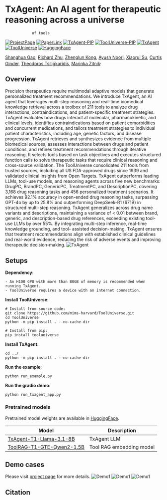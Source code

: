 # TxAgent: An AI agent for therapeutic reasoning across a universe
                of tools

[![ProjectPage](https://img.shields.io/badge/Page-TxAgent-red)](https://zitniklab.hms.harvard.edu/TxAgent)
[![PaperLink](https://img.shields.io/badge/PDF-TxAgent-red)]()
[![TxAgent-PIP](https://img.shields.io/badge/Pip-TxAgent-blue)]()
[![ToolUniverse-PIP](https://img.shields.io/badge/Pip-ToolUniverse-blue)](https://pypi.org/project/tooluniverse/)
[![TxAgent](https://img.shields.io/badge/Code-TxAgent-purple)](https://github.com/mims-harvard/TxAgent)
[![ToolUniverse](https://img.shields.io/badge/Code-ToolUniverse-purple)](https://github.com/mims-harvard/ToolUniverse)
[![HuggingFace](https://img.shields.io/badge/HuggingFace-TxAgentT1-yellow)](https://huggingface.co/collections/mims-harvard/txagent-67c8e54a9d03a429bb0c622c)

  <body>
    <section class="hero">
      <div class="hero-body">
        <div class="container is-max-desktop">
          <div class="columns is-centered">
            <div class="column has-text-centered">
              <div class="is-size-5 publication-authors">
                <!-- Paper authors -->
                <span class="author-block">
                  <a href="https://shgao.site" target="_blank">Shanghua Gao</a
                  >,</span
                >
                <span class="author-block">
                  <a
                    href="https://www.linkedin.com/in/richard-zhu-4236901a7/"
                    target="_blank"
                    >Richard Zhu</a
                  >,</span
                >
                <span class="author-block">
                  <a href="https://zlkong.github.io/homepage/" target="_blank"
                    >Zhenglun Kong</a
                  >,</span
                >
                <span class="author-block">
                  <a href="https://www.ayushnoori.com/" target="_blank"
                    >Ayush Noori</a
                  >,</span
                >
                <span class="author-block">
                  <a
                    href="https://scholar.google.com/citations?hl=zh-CN&user=Awdn73MAAAAJ"
                    target="_blank"
                    >Xiaorui Su</a
                  >,</span
                >
                <span class="author-block">
                  <a
                    href="https://www.linkedin.com/in/curtisginder/"
                    target="_blank"
                    >Curtis Ginder</a
                  >,</span
                >
                <span class="author-block">
                  <a href="https://sites.google.com/view/theo-t" target="_blank"
                    >Theodoros Tsiligkaridis</a
                  >,</span
                >
                <span class="author-block">
                  <a href="https://zitniklab.hms.harvard.edu/" target="_blank"
                    >Marinka Zitnik</a
                  ><sup>,</span
                >
              </div>

## Overview

Precision therapeutics require multimodal adaptive models that generate personalized treatment recommendations. We introduce TxAgent, an AI agent that leverages multi-step reasoning and real-time biomedical knowledge retrieval across a toolbox of 211 tools to analyze drug interactions, contraindications, and patient-specific treatment strategies. TxAgent evaluates how drugs interact at molecular, pharmacokinetic, and clinical levels, identifies contraindications based on patient comorbidities and concurrent medications, and tailors treatment strategies to individual patient characteristics, including age, genetic factors, and disease progression. TxAgent retrieves and synthesizes evidence from multiple biomedical sources, assesses interactions between drugs and patient conditions, and refines treatment recommendations through iterative reasoning. It selects tools based on task objectives and executes structured function calls to solve therapeutic tasks that require clinical reasoning and cross-source validation. The ToolUniverse consolidates 211 tools from trusted sources, including all US FDA-approved drugs since 1939 and validated clinical insights from Open Targets. TxAgent outperforms leading LLMs, tool-use models, and reasoning agents across five new benchmarks: DrugPC, BrandPC, GenericPC, TreatmentPC, and DescriptionPC, covering 3,168 drug reasoning tasks and 456 personalized treatment scenarios. It achieves 92.1% accuracy in open-ended drug reasoning tasks, surpassing GPT-4o by up to 25.8% and outperforming DeepSeek-R1 (671B) in structured multi-step reasoning. TxAgent generalizes across drug name variants and descriptions, maintaining a variance of &lt; 0.01 between brand, generic, and description-based drug references, exceeding existing tool-use LLMs by over 55%. By integrating multi-step inference, real-time knowledge grounding, and tool- assisted decision-making, TxAgent ensures that treatment recommendations align with established clinical guidelines and real-world evidence, reducing the risk of adverse events and improving therapeutic decision-making.
![TxAgent](img/txagent.jpg)

## Setups

**Dependency**:

```
- An H100 GPU with more than 80GB of memory is recommended when running TxAgent. 
- ToolUniverse requires a device with an internet connection.
```

**Install ToolUniverse**:

```
# Install from source code:
git clone https://github.com/mims-harvard/ToolUniverse.git
cd ToolUniverse
python -m pip install . --no-cache-dir

# Install from pip:
pip install tooluniverse

```

**Install TxAgent**:

```
cd ../
python -m pip install . --no-cache-dir
```

**Run the example**:

```
python run_example.py
```

**Run the gradio demo**:

```
python run_txagent_app.py
```

### Pretrained models

Pretrained model weights are available in [HuggingFace](https://huggingface.co/collections/mims-harvard/txagent-67c8e54a9d03a429bb0c622c).

| Model         | Description    |
|---------------|--------------|
| [TxAgent-T1-Llama-3.1-8B](https://huggingface.co/mims-harvard/TxAgent-T1-Llama-3.1-8B)  | TxAgent LLM       |
| [ToolRAG-T1-GTE-Qwen2-1.5B](https://huggingface.co/mims-harvard/ToolRAG-T1-GTE-Qwen2-1.5B)   | Tool RAG embedding model  |

## Demo cases
Please visit [project page](https://github.com/mims-harvard/TxAgent) for more details.
![Demo1](img/q1.gif)
![Demo1](img/q2.gif)
![Demo1](img/q3.gif)




## Citation

```

```
